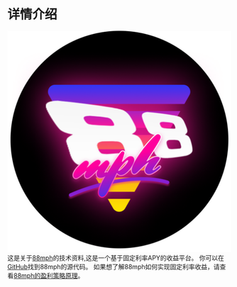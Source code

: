 # 详情介绍

<span style="display:block;text-align:center">![88mph-logo](img/88mph-logo-dark.png)</span>
这是关于[88mph](https://88mph.app)的技术资料,这是一个基于固定利率APY的收益平台。
你可以在[GitHub](https://github.com/88mphapp)找到88mph的源代码。
如果想了解88mph如何实现固定利率收益，请查看[88mph的盈利策略原理](howitworks.md)。
